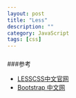 ```yaml
---
layout: post
title: "Less"
description: ""
category: JavaScript
tags: [css]
---
```

### 
###参考
- [LESSCSS中文官网](http://www.lesscss.net/article/home.html)
- [Bootstrap 中文网](http://www.bootcss.com/#)

<!--more-->	